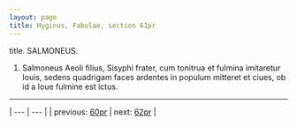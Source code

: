 ```yaml
---
layout: page
title: Hyginus, Fabulae, section 61pr
---
```


title. SALMONEUS.



1. Salmoneus Aeoli filius, Sisyphi frater, cum tonitrua et fulmina imitaretur Iouis, sedens quadrigam faces ardentes in populum mitteret et ciues, ob id a Ioue fulmine est ictus.



---

| --- | --- |
| previous: [60pr](../60pr/) | next: [62pr](../62pr/) |